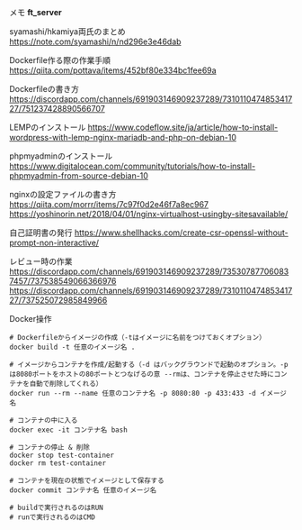 メモ 
**ft_server**

syamashi/hkamiya両氏のまとめ
https://note.com/syamashi/n/nd296e3e46dab

Dockerfile作る際の作業手順
https://qiita.com/pottava/items/452bf80e334bc1fee69a

Dockerfileの書き方
https://discordapp.com/channels/691903146909237289/731011047485341727/751237428890566707

LEMPのインストール
https://www.codeflow.site/ja/article/how-to-install-wordpress-with-lemp-nginx-mariadb-and-php-on-debian-10

phpmyadminのインストール
https://www.digitalocean.com/community/tutorials/how-to-install-phpmyadmin-from-source-debian-10

nginxの設定ファイルの書き方
https://qiita.com/morrr/items/7c97f0d2e46f7a8ec967
https://yoshinorin.net/2018/04/01/nginx-virtualhost-usingby-sitesavailable/

自己証明書の発行
https://www.shellhacks.com/create-csr-openssl-without-prompt-non-interactive/

レビュー時の作業
https://discordapp.com/channels/691903146909237289/735307877060837457/737538549066366976
https://discordapp.com/channels/691903146909237289/731011047485341727/737525072985849966

Docker操作
```
# Dockerfileからイメージの作成（-tはイメージに名前をつけておくオプション）
docker build -t 任意のイメージ名 .

# イメージからコンテナを作成/起動する（-d はバックグラウンドで起動のオプション。-pは8080ポートをホストの80ポートとつなげるの意 --rmは、コンテナを停止させた時にコンテナを自動で削除してくれる） 
docker run --rm --name 任意のコンテナ名 -p 8080:80 -p 433:433 -d イメージ名

# コンテナの中に入る
docker exec -it コンテナ名 bash

# コンテナの停止 & 削除
docker stop test-container
docker rm test-container

# コンテナを現在の状態でイメージとして保存する
docker commit コンテナ名 任意のイメージ名

# buildで実行されるのはRUN
# runで実行されるのはCMD
```
